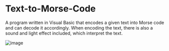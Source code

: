 # Text-to-Morse-Code
A program written in Visual Basic that encodes a given text into Morse code and can decode it accordingly.
When encoding the text, there is also a sound and light effect included, which interpret the text.



![image](https://github.com/user-attachments/assets/ac3cf6ba-fd36-42f4-8cda-c6a302d245e4)
